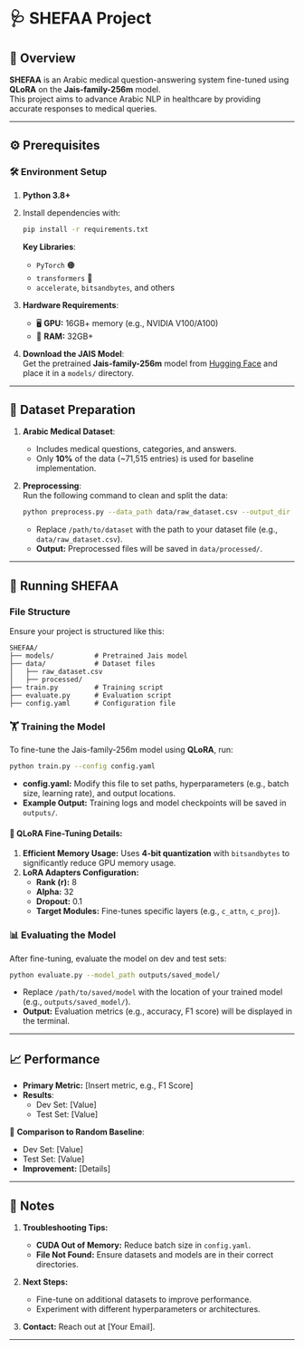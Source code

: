 
# 🩺 **SHEFAA Project**  

## 🌟 Overview  
**SHEFAA** is an Arabic medical question-answering system fine-tuned using **QLoRA** on the **Jais-family-256m** model.  
This project aims to advance Arabic NLP in healthcare by providing accurate responses to medical queries.  

---

## ⚙️ Prerequisites  

### 🛠 Environment Setup  
1. **Python 3.8+**  
2. Install dependencies with:  
   ```bash
   pip install -r requirements.txt
   ```  
   **Key Libraries**:  
   - `PyTorch` 🟠  
   - `transformers` 🤗  
   - `accelerate`, `bitsandbytes`, and others  

3. **Hardware Requirements**:  
   - 🖥 **GPU:** 16GB+ memory (e.g., NVIDIA V100/A100)  
   - 🧠 **RAM:** 32GB+  

4. **Download the JAIS Model**:  
   Get the pretrained **Jais-family-256m** model from [Hugging Face](https://huggingface.co/) and place it in a `models/` directory.  

---

## 📂 Dataset Preparation  

1. **Arabic Medical Dataset**:  
   - Includes medical questions, categories, and answers.  
   - Only **10%** of the data (~71,515 entries) is used for baseline implementation.  

2. **Preprocessing**:  
   Run the following command to clean and split the data:  
   ```bash
   python preprocess.py --data_path data/raw_dataset.csv --output_dir data/processed/
   ```  
   - Replace `/path/to/dataset` with the path to your dataset file (e.g., `data/raw_dataset.csv`).  
   - **Output:** Preprocessed files will be saved in `data/processed/`.  

---

## 🚀 Running SHEFAA  

### File Structure  
Ensure your project is structured like this:  
```
SHEFAA/
├── models/          # Pretrained Jais model
├── data/            # Dataset files
│   ├── raw_dataset.csv
│   ├── processed/
├── train.py         # Training script
├── evaluate.py      # Evaluation script
├── config.yaml      # Configuration file
```

### 🏋️ Training the Model  
To fine-tune the Jais-family-256m model using **QLoRA**, run:  
```bash
python train.py --config config.yaml
```  
- **config.yaml:** Modify this file to set paths, hyperparameters (e.g., batch size, learning rate), and output locations.  
- **Example Output:** Training logs and model checkpoints will be saved in `outputs/`.  

#### 🔧 QLoRA Fine-Tuning Details:  
1. **Efficient Memory Usage:** Uses **4-bit quantization** with `bitsandbytes` to significantly reduce GPU memory usage.  
2. **LoRA Adapters Configuration:**  
   - **Rank (r):** 8  
   - **Alpha:** 32  
   - **Dropout:** 0.1  
   - **Target Modules:** Fine-tunes specific layers (e.g., `c_attn`, `c_proj`).  

### 📊 Evaluating the Model  
After fine-tuning, evaluate the model on dev and test sets:  
```bash
python evaluate.py --model_path outputs/saved_model/
```  
- Replace `/path/to/saved/model` with the location of your trained model (e.g., `outputs/saved_model/`).  
- **Output:** Evaluation metrics (e.g., accuracy, F1 score) will be displayed in the terminal.  

---

## 📈 Performance  

- **Primary Metric:** [Insert metric, e.g., F1 Score]  
- **Results**:  
  - Dev Set: [Value]  
  - Test Set: [Value]  

🔄 **Comparison to Random Baseline**:  
  - Dev Set: [Value]  
  - Test Set: [Value]  
  - **Improvement:** [Details]  

---

## 📝 Notes  

1. **Troubleshooting Tips:**  
   - **CUDA Out of Memory:** Reduce batch size in `config.yaml`.  
   - **File Not Found:** Ensure datasets and models are in their correct directories.  

2. **Next Steps:**  
   - Fine-tune on additional datasets to improve performance.  
   - Experiment with different hyperparameters or architectures.  

3. **Contact:** Reach out at [Your Email].  

---
